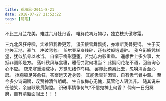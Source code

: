 ```yaml
---
title: 观梅思-2011-8-21
date: 2018-07-27 21:52:22
tags: [随笔]
---
```


不比三月兰花美，难胜六月牡丹香。
唯待花凋万物尽，独立枝头傲寒霜。

<!--more-->

三九北风狂呼啸，实难阻我香更芳。
漫天银雪舞飘扬，亦难断我骨更钢。
生于天地笑天地，豪气一冲破穹苍。
任尔春至身残碎，还有肢躯逍遥醉。
我今衔觞凭栏望，犹似肌骨以冰当。
自惭于梅形堕堕，苦觉心内影重重。
遥想世上多少事，大抵非圆即是方。
落叶秋风与食寝，雅俗共赏何堪当？
此疑问花花不语，回首询心心不应。
夜来寒重酒成冰，方觉思绪作鸟翔。
罢却此题离此去，忽嗅清香至心房。
捶胸顿足笑愈狂，答案远天近身旁。
其能傲雪非因雪，自有傲气骨中藏。
至今多少诗词赋，叹赞神清气朗朗。
生自似梅心无愧，莫管他人语流非。
随其说来任他笑，余自耿耿贯胸膛。
识破事情争何气?不信鬼神上何香？
倘有一日归冥府，自有清躯面阎王！！！
